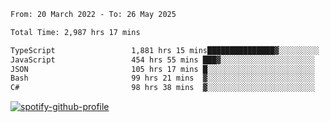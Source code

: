 <!--START_SECTION:waka-->

```txt
From: 20 March 2022 - To: 26 May 2025

Total Time: 2,987 hrs 17 mins

TypeScript                 1,881 hrs 15 mins███████████████▓░░░░░░░░░   62.98 %
JavaScript                 454 hrs 55 mins ███▓░░░░░░░░░░░░░░░░░░░░░   15.23 %
JSON                       105 hrs 17 mins █░░░░░░░░░░░░░░░░░░░░░░░░   03.52 %
Bash                       99 hrs 21 mins  ▓░░░░░░░░░░░░░░░░░░░░░░░░   03.33 %
C#                         98 hrs 38 mins  ▓░░░░░░░░░░░░░░░░░░░░░░░░   03.30 %
```

<!--END_SECTION:waka-->
[![spotify-github-profile](https://spotify-github-profile.vercel.app/api/view?uid=c00zprrvy9xiloa9qnco3hmng&cover_image=true&theme=novatorem&show_offline=false&background_color=121212&bar_color=53b14f&bar_color_cover=false)](https://spotify-github-profile.vercel.app/api/view?uid=c00zprrvy9xiloa9qnco3hmng&redirect=true)



